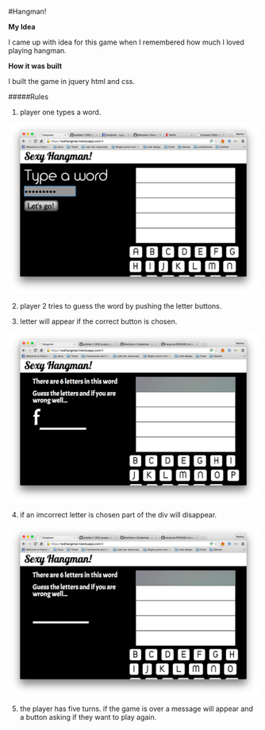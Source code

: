 #Hangman!

**My Idea**

I came up with idea for this game when I remembered how much I loved playing hangman. 

**How it was built**

I built the game in jquery html and css.

#####Rules

1. player one types a word.

![](./game1.png)

2. player 2 tries to guess the word by pushing the letter buttons.

3. letter will appear if the correct button is chosen.

![](./game3.png)

4. if an imcorrect letter is chosen part of the div will disappear.

![](./game2.png)

5. the player has five turns.
if the game is over a message will appear and a button asking if they want to play again.














